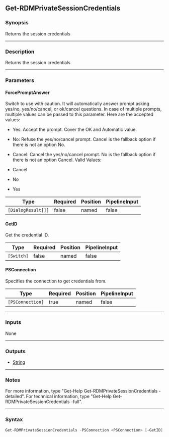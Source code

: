 Get-RDMPrivateSessionCredentials
--------------------------------

### Synopsis
Returns the session credentials

---

### Description

Returns the session credentials

---

### Parameters
#### **ForcePromptAnswer**
Switch to use with caution. It will automatically answer prompt asking yes/no, yes/no/cancel, or ok/cancel questions. In case of multiple prompts, multiple values can be passed to this parameter. Here are the accepted values:
* Yes: Accept the prompt. Cover the OK and Automatic value.
* No: Refuse the yes/no/cancel prompt. Cancel is the fallback option if there is not an option No.
* Cancel: Cancel the yes/no/cancel prompt. No is the fallback option if there is not an option Cancel.
Valid Values:

* Cancel
* No
* Yes

|Type              |Required|Position|PipelineInput|
|------------------|--------|--------|-------------|
|`[DialogResult[]]`|false   |named   |false        |

#### **GetID**
Get the credential ID.

|Type      |Required|Position|PipelineInput|
|----------|--------|--------|-------------|
|`[Switch]`|false   |named   |false        |

#### **PSConnection**
Specifies the connection to get credentials from.

|Type            |Required|Position|PipelineInput|
|----------------|--------|--------|-------------|
|`[PSConnection]`|true    |named   |false        |

---

### Inputs
None

---

### Outputs
* [String](https://learn.microsoft.com/en-us/dotnet/api/System.String)

---

### Notes
For more information, type "Get-Help Get-RDMPrivateSessionCredentials -detailed". For technical information, type "Get-Help Get-RDMPrivateSessionCredentials -full".

---

### Syntax
```PowerShell
Get-RDMPrivateSessionCredentials -PSConnection <PSConnection> [-GetID] [-ForcePromptAnswer <Cancel | No | Yes>] [<CommonParameters>]
```

